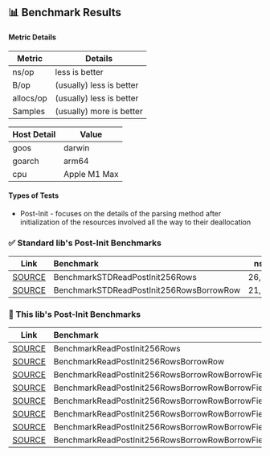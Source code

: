 ## 📊 Benchmark Results

#### Metric Details
| Metric | Details |
|-|-|
| ns/op | less is better |
| B/op | (usually) less is better |
| allocs/op | (usually) less is better |
| Samples | (usually) more is better |

| Host Detail | Value |
|-|-|
| goos | darwin |
| goarch | arm64 |
| cpu | Apple M1 Max |


#### Types of Tests

- Post-Init - focuses on the details of the parsing method after initialization of the resources involved all the way to their deallocation

### ✅ Standard lib's Post-Init Benchmarks

| Link | Benchmark | ns/op | B/op | allocs/op | Samples |
|---|:---|---:|---:|---:|---:|
| [SOURCE](../bench_reader_test.go) | BenchmarkSTDReadPostInit256Rows | 26,518 | 16,208 | 522 | 45,469 |
| [SOURCE](../bench_reader_test.go) | BenchmarkSTDReadPostInit256RowsBorrowRow | 21,104 | 3,920 | 266 | 57,159 |

### 🚀 This lib's Post-Init Benchmarks

| Link | Benchmark | ns/op | B/op | allocs/op | Samples |
|---|:---|---:|---:|---:|---:|
| [SOURCE](../bench_reader_test.go) | BenchmarkReadPostInit256Rows | 23,544 | 16,128 | 521 | 50,815 |
| [SOURCE](../bench_reader_test.go) | BenchmarkReadPostInit256RowsBorrowRow | 17,741 | 3,840 | 265 | 67,639 |
| [SOURCE](../bench_reader_test.go) | BenchmarkReadPostInit256RowsBorrowRowBorrowFields | 14,518 | 160 | 8 | 82,717 |
| [SOURCE](../bench_reader_test.go) | BenchmarkReadPostInit256RowsBorrowRowBorrowFieldsReadBuf | 14,400 | 160 | 8 | 82,689 |
| [SOURCE](../bench_reader_test.go) | BenchmarkReadPostInit256RowsBorrowRowBorrowFieldsRecBuf | 14,457 | 144 | 6 | 80,601 |
| [SOURCE](../bench_reader_test.go) | BenchmarkReadPostInit256RowsBorrowRowBorrowFieldsReadBufRecBuf | 14,396 | 144 | 6 | 83,990 |
| [SOURCE](../bench_reader_test.go) | BenchmarkReadPostInit256RowsBorrowRowBorrowFieldsRecBufNumFields | 14,084 | 0 | 0 | 85,561 |
| [SOURCE](../bench_reader_test.go) | BenchmarkReadPostInit256RowsBorrowRowBorrowFieldsReadBufRecBufNumFields | 14,006 | 0 | 0 | 85,872 |

